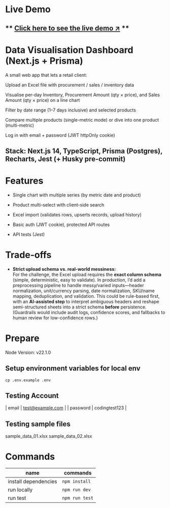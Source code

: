 # Live Demo

## ** [Click here to see the live demo ↗](https://data-visualisation-dashboard.chelseayang.work/) **

# Data Visualisation Dashboard (Next.js + Prisma)

A small web app that lets a retail client:

Upload an Excel file with procurement / sales / inventory data

Visualise per-day Inventory, Procurement Amount (qty × price), and Sales Amount (qty × price) on a line chart

Filter by date range (1–7 days inclusive) and selected products

Compare multiple products (single-metric mode) or dive into one product (multi-metric)

Log in with email + password (JWT httpOnly cookie)

## Stack: Next.js 14, TypeScript, Prisma (Postgres), Recharts, Jest (+ Husky pre-commit)

# Features

- Single chart with multiple series (by metric date and product)

- Product multi-select with client-side search

- Excel import (validates rows, upserts records, upload history)

- Basic auth (JWT cookie), protected API routes

- API tests (Jest)

# Trade-offs

- **Strict upload schema vs. real-world messiness:**  
  For the challenge, the Excel upload requires the **exact column schema** (simple, deterministic, easy to validate). In production, I’d add a preprocessing pipeline to handle messy/varied inputs—header normalization, unit/currency parsing, date normalization, SKU/name mapping, deduplication, and validation. This could be rule-based first, with an **AI-assisted step** to interpret ambiguous headers and reshape semi-structured sheets into a strict schema **before** persistence. (Guardrails would include audit logs, confidence scores, and fallbacks to human review for low-confidence rows.)

# Prepare

Node Version: v22.1.0

## Setup environment variables for local env

```
cp .env.example .env
```

## Testing Account

| email | test@example.com |
| password | codingtest123 |

## Testing sample files

sample_data_01.xlsx
sample_data_02.xlsx

# Commands

| name                 | commands       |
| -------------------- | -------------- |
| install dependencies | `npm install`  |
| run locally          | `npm run dev`  |
| run test             | `npm run test` |
